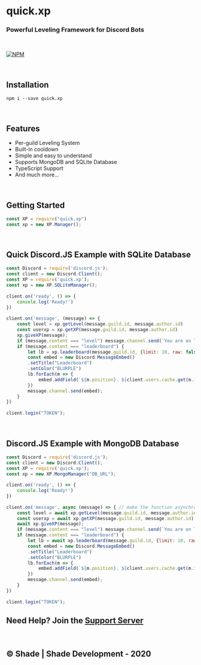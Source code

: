 # quick.xp

### Powerful Leveling Framework for Discord Bots

<br>

[![NPM](https://nodei.co/npm/quick.xp.png?downloads=true&downloadRank=true&stars=true)](https://nodei.co/npm/quick.xp/)

<br>

## Installation
```
npm i --save quick.xp
```
<br>

## Features
- Per-guild Leveling System
- Built-in cooldown
- Simple and easy to understand
- Supports MongoDB and SQLite Database
- TypeScript Support
- And much more...

<br>

## Getting Started
```js
const XP = require("quick.xp")
const xp = new XP.Manager();
```

<br>

## Quick Discord.JS Example with SQLite Database
```js
const Discord = require('discord.js');
const client = new Discord.Client();
const XP = require('quick.xp');
const xp = new XP.SQLiteManager();
 
client.on('ready', () => {
    console.log('Ready!')
})
 
client.on('message', (message) => {
    const level = xp.getLevel(message.guild.id, message.author.id)
    const userxp = xp.getXP(message.guild.id, message.author.id)
    xp.giveXP(message);
    if (message.content === "level") message.channel.send(`You are on level ${level} and have ${userxp} XP`)
    if (message.content === "leaderboard") {
        let lb = xp.leaderboard(message.guild.id, {limit: 10, raw: false});
        const embed = new Discord.MessageEmbed()
        .setTitle("Leaderboard")
        .setColor("BLURPLE")
        lb.forEach(m => {
            embed.addField(`${m.position}. ${client.users.cache.get(m.id).tag}`, `Level: ${xp.getLevel(message.guild.id, m.id)}\n XP: ${m.xp}`)
        })
        message.channel.send(embed);
    }
})
 
client.login("TOKEN");
```
<br>

## Discord.JS Example with MongoDB Database
```js
const Discord = require('discord.js');
const client = new Discord.Client();
const XP = require('quick.xp');
const xp = new XP.MongoManager("DB_URL");
 
client.on('ready', () => {
    console.log('Ready!')
})
 
client.on('message', async (message) => { // make the function asynchronous and add await
    const level = await xp.getLevel(message.guild.id, message.author.id)
    const userxp = await xp.getXP(message.guild.id, message.author.id)
    await xp.giveXP(message);
    if (message.content === "level") message.channel.send(`You are on level ${level} and have ${userxp} XP`)
    if (message.content === "leaderboard") {
        let lb = await xp.leaderboard(message.guild.id, {limit: 10, raw: false});
        const embed = new Discord.MessageEmbed()
        .setTitle("Leaderboard")
        .setColor("BLURPLE")
        lb.forEach(m => {
            embed.addField(`${m.position}. ${client.users.cache.get(m.id).tag}`, `Level: ${level}\n XP: ${m.xp}`)
        })
        message.channel.send(embed);
    }
})
 
client.login("TOKEN");
```

## Need Help? Join the [Support Server](https://discord.gg/mKyRmPB)
<br>

## © Shade | Shade Development - 2020